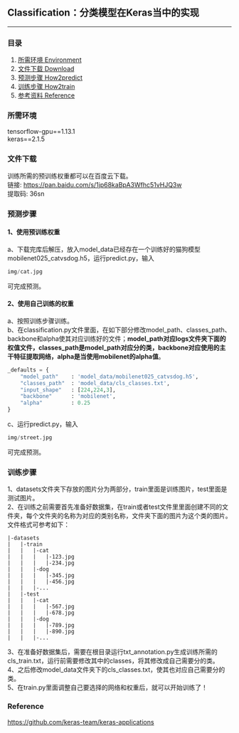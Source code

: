 ## Classification：分类模型在Keras当中的实现
---

### 目录
1. [所需环境 Environment](#所需环境)
2. [文件下载 Download](#文件下载)
3. [预测步骤 How2predict](#预测步骤)
4. [训练步骤 How2train](#训练步骤)
5. [参考资料 Reference](#Reference)

### 所需环境
tensorflow-gpu==1.13.1   
keras==2.1.5  

### 文件下载
训练所需的预训练权重都可以在百度云下载。     
链接: https://pan.baidu.com/s/1jp68kaBpA3Wfhc51vHJQ3w     
提取码: 36sn 

### 预测步骤
#### 1、使用预训练权重
a、下载完库后解压，放入model_data已经存在一个训练好的猫狗模型mobilenet025_catvsdog.h5，运行predict.py，输入  
```python
img/cat.jpg
```
可完成预测。  
#### 2、使用自己训练的权重
a、按照训练步骤训练。  
b、在classification.py文件里面，在如下部分修改model_path、classes_path、backbone和alpha使其对应训练好的文件；**model_path对应logs文件夹下面的权值文件，classes_path是model_path对应分的类，backbone对应使用的主干特征提取网络，alpha是当使用mobilenet的alpha值**。  
```python
_defaults = {
    "model_path"    : 'model_data/mobilenet025_catvsdog.h5',
    "classes_path"  : 'model_data/cls_classes.txt',
    "input_shape"   : [224,224,3],
    "backbone"      : 'mobilenet',
    "alpha"         : 0.25
}
```
c、运行predict.py，输入  
```python
img/street.jpg
```
可完成预测。  

### 训练步骤
1、datasets文件夹下存放的图片分为两部分，train里面是训练图片，test里面是测试图片。  
2、在训练之前需要首先准备好数据集，在train或者test文件里里面创建不同的文件夹，每个文件夹的名称为对应的类别名称，文件夹下面的图片为这个类的图片。文件格式可参考如下：
```
|-datasets
|   |-train
|   |   |-cat
|   |   |   |-123.jpg
|   |   |   |-234.jpg
|   |   |-dog
|   |   |   |-345.jpg
|   |   |   |-456.jpg
|   |   |-...
|   |-test
|   |   |-cat
|   |   |   |-567.jpg
|   |   |   |-678.jpg
|   |   |-dog
|   |   |   |-789.jpg
|   |   |   |-890.jpg
|   |   |-...
```
3、在准备好数据集后，需要在根目录运行txt_annotation.py生成训练所需的cls_train.txt，运行前需要修改其中的classes，将其修改成自己需要分的类。   
4、之后修改model_data文件夹下的cls_classes.txt，使其也对应自己需要分的类。  
5、在train.py里面调整自己要选择的网络和权重后，就可以开始训练了！  

### Reference
https://github.com/keras-team/keras-applications   
